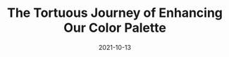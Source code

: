 ---
date: 2021-10-13
permalink: false
publisher: doctolib
tags:
  - colors
target_url: https://medium.com/doctolib/the-tortuous-journey-of-enhancing-our-color-palette-4616b5b9c43e
title: The Tortuous Journey of Enhancing Our Color Palette
---